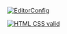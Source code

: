 [![EditorConfig](https://github.com/Malomadro/grid-template/actions/workflows/EditorConfig.yml/badge.svg)](https://github.com/Malomadro/grid-template/actions/workflows/EditorConfig.yml)

[![HTML CSS valid](https://github.com/Malomadro/grid-template/actions/workflows/HTML5Validator.yml/badge.svg)](https://github.com/Malomadro/grid-template/actions/workflows/HTML5Validator.yml)